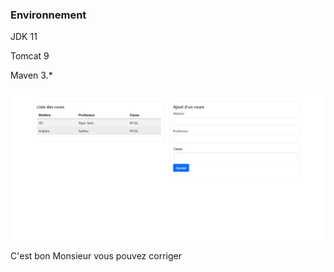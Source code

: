 ### Environnement ###

JDK 11

Tomcat 9

Maven 3.*

![img.png](img.png)

C'est bon Monsieur vous pouvez corriger